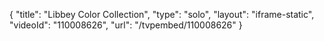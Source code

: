 {
    "title": "Libbey Color Collection",
    "type": "solo",
    "layout": "iframe-static",
    "videoId": "110008626",
    "url": "\/tvpembed\/110008626"
}